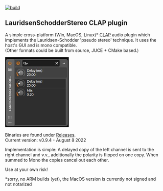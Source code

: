[![build](https://github.com/nofishonfriday/Lauridsen-Schodder-Stereo-plugin/actions/workflows/cmake_ctest.yml/badge.svg)](https://github.com/nofishonfriday/Lauridsen-Schodder-Stereo-plugin/actions/workflows/cmake_ctest.yml)

## LauridsenSchodderStereo CLAP plugin
A simple cross-platform (Win, MacOS, Linux)* [CLAP](https://u-he.com/community/clap/) audio plugin which implements the Lauridsen-Schodder 'pseudo stereo' technique. It uses the host's GUI and is mono compatible.  
(Other formats could be built from source, JUCE + CMake based.)

![plugin_screenshot](plugin_screenshot.jpg)

Binaries are found under [Releases](https://github.com/nofishonfriday/Lauridsen-Schodder-Stereo-plugin/releases).  
Current version: v0.9.4 - August 8 2022

Implementation is simple: 
A delayed copy of the left channel is sent to the right channel and v.v., additionally the polarity is flipped on one copy.
When summed to Mono the copies cancel out each other.

Use at your own risk!


*sorry, no ARM builds (yet), the MacOS version is currently not signed and not notarized
